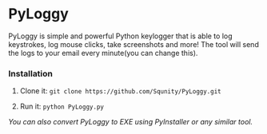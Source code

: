 # PyLoggy
PyLoggy is simple and powerful Python keylogger that is able to log keystrokes, log mouse clicks, take screenshots and more! The tool will send the logs to your email every minute(you can change this).

### Installation
1. Clone it:
`git clone https://github.com/Squnity/PyLoggy.git `

2. Run it:
`python PyLoggy.py`


*You can also convert PyLoggy to EXE using PyInstaller or any similar tool.*
